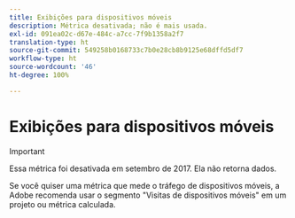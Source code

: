 ```yaml
---
title: Exibições para dispositivos móveis
description: Métrica desativada; não é mais usada.
exl-id: 091ea02c-d67e-484c-a7cc-7f9b1358a2f7
translation-type: ht
source-git-commit: 549258b0168733c7b0e28cb8b9125e68dffd5df7
workflow-type: ht
source-wordcount: '46'
ht-degree: 100%

---
```


# Exibições para dispositivos móveis

>[!IMPORTANT]
>
>Essa métrica foi desativada em setembro de 2017. Ela não retorna dados.

Se você quiser uma métrica que mede o tráfego de dispositivos móveis, a Adobe recomenda usar o segmento &quot;Visitas de dispositivos móveis&quot; em um projeto ou métrica calculada.
